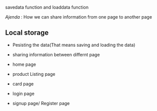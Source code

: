 savedata function and loaddata function

*Ajenda* : How we can share information from one page to another page

## Local storage

- Pesisting the data(That means saving and loading the data)
- sharing information between differnt page

- home page
- product Listing page
- card page
- login page
- signup page/ Register page